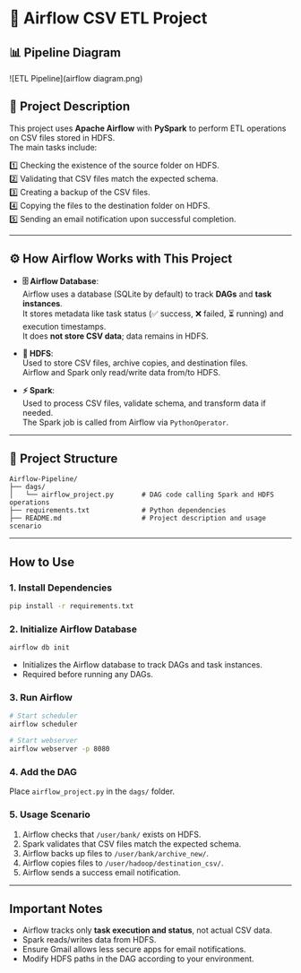# 🚀 Airflow CSV ETL Project

## 📊 Pipeline Diagram
![ETL Pipeline](airflow diagram.png)

## 📌 Project Description
This project uses **Apache Airflow** with **PySpark** to perform ETL operations on CSV files stored in HDFS.  
The main tasks include:

1️⃣ Checking the existence of the source folder on HDFS.  
2️⃣ Validating that CSV files match the expected schema.  
3️⃣ Creating a backup of the CSV files.  
4️⃣ Copying the files to the destination folder on HDFS.  
5️⃣ Sending an email notification upon successful completion.  

---

## ⚙️ How Airflow Works with This Project

- **🗄️ Airflow Database**:  
  Airflow uses a database (SQLite by default) to track **DAGs** and **task instances**.  
  It stores metadata like task status (✅ success, ❌ failed, ⏳ running) and execution timestamps.  
  It does **not store CSV data**; data remains in HDFS.

- **📂 HDFS**:  
  Used to store CSV files, archive copies, and destination files.  
  Airflow and Spark only read/write data from/to HDFS.

- **⚡ Spark**:  
  Used to process CSV files, validate schema, and transform data if needed.  
  The Spark job is called from Airflow via `PythonOperator`.

---

## 📁 Project Structure
```
Airflow-Pipeline/
├── dags/
│   └── airflow_project.py       # DAG code calling Spark and HDFS operations
├── requirements.txt             # Python dependencies
├── README.md                    # Project description and usage scenario
```

---

## How to Use

### 1. Install Dependencies
```bash
pip install -r requirements.txt
```

### 2. Initialize Airflow Database
```bash
airflow db init
```
- Initializes the Airflow database to track DAGs and task instances.
- Required before running any DAGs.

### 3. Run Airflow
```bash
# Start scheduler
airflow scheduler 

# Start webserver
airflow webserver -p 8080
```

### 4. Add the DAG
Place `airflow_project.py` in the `dags/` folder.

### 5. Usage Scenario
1. Airflow checks that `/user/bank/` exists on HDFS.
2. Spark validates that CSV files match the expected schema.
3. Airflow backs up files to `/user/bank/archive_new/`.
4. Airflow copies files to `/user/hadoop/destination_csv/`.
5. Airflow sends a success email notification.

---

## Important Notes
- Airflow tracks only **task execution and status**, not actual CSV data.
- Spark reads/writes data from HDFS.
- Ensure Gmail allows less secure apps for email notifications.
- Modify HDFS paths in the DAG according to your environment.

